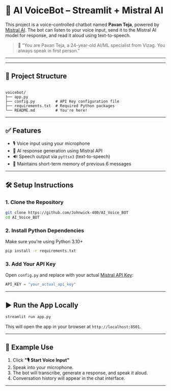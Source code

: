# 🎤 AI VoiceBot – Streamlit + Mistral AI

This project is a voice-controlled chatbot named **Pavan Teja**, powered by [Mistral AI](https://mistral.ai). The bot can listen to your voice input, send it to the Mistral AI model for response, and read it aloud using text-to-speech.

> 💬 "You are Pavan Teja, a 24-year-old AI/ML specialist from Vizag. You always speak in first person."

---
---

## 📂 Project Structure

```

voicebot/
├── app.py            
├── config.py         # API Key configuration file
├── requirements.txt  # Required Python packages
└── README.md         # You're here!

````

---

## ✅ Features

- 🎙️ Voice input using your microphone
- 🤖 AI response generation using Mistral API
- 🔊 Speech output via `pyttsx3` (text-to-speech)
- 🧠 Maintains short-term memory of previous 6 messages

---

## 🛠️ Setup Instructions

### 1. Clone the Repository

```bash
git clone https://github.com/Johnwick-400/AI_Voice_BOT
cd AI_Voice_BOT
````

### 2. Install Python Dependencies

Make sure you're using Python 3.10+

```bash
pip install -r requirements.txt
```

### 3. Add Your API Key

Open `config.py` and replace with your actual [Mistral API Key](https://console.mistral.ai):

```python
API_KEY = "your_actual_api_key"
```

---

## ▶️ Run the App Locally

```bash
streamlit run app.py
```

This will open the app in your browser at `http://localhost:8501`.

---

## 🧠 Example Use

1. Click **"🎙️ Start Voice Input"**
2. Speak into your microphone.
3. The bot will transcribe, generate a response, and speak it aloud.
4. Conversation history will appear in the chat interface.

---
